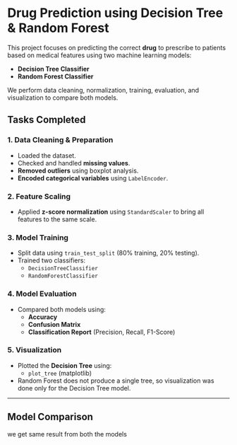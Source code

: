 #  Drug Prediction using Decision Tree & Random Forest

This project focuses on predicting the correct **drug** to prescribe to patients based on medical features using two machine learning models:
- **Decision Tree Classifier**
- **Random Forest Classifier**

We perform data cleaning, normalization, training, evaluation, and visualization to compare both models.

##  Tasks Completed

### 1. **Data Cleaning & Preparation**
- Loaded the dataset.
- Checked and handled **missing values**.
- **Removed outliers** using boxplot analysis.
- **Encoded categorical variables** using `LabelEncoder`.

### 2. **Feature Scaling**
- Applied **z-score normalization** using `StandardScaler` to bring all features to the same scale.

### 3. **Model Training**
- Split data using `train_test_split` (80% training, 20% testing).
- Trained two classifiers:
  - `DecisionTreeClassifier`
  - `RandomForestClassifier`

### 4. **Model Evaluation**
- Compared both models using:
  -  **Accuracy**
  -  **Confusion Matrix**
  -  **Classification Report** (Precision, Recall, F1-Score)

### 5. **Visualization**
- Plotted the **Decision Tree** using:
  - `plot_tree` (matplotlib)
- Random Forest does not produce a single tree, so visualization was done only for the Decision Tree model.

---

##  Model Comparison
we get same result from both the models




